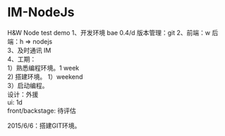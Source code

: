 # IM-NodeJs
H&amp;W Node test demo
1、开发环境 bae 0.4/d  版本管理：git 
2、前端：w  后端：h  => nodejs  
3、及时通讯 IM  
4、工期：  
  1）熟悉编程环境。1 week  
  2) 搭建环境。 1）weekend  
  3）启动编程。  
            设计：外援   
            ui:  1d  
            front/backstage: 待评估  
            
2015/6/6：搭建GIT环境。

